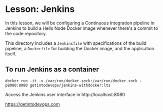 # Lesson: Jenkins
In this lesson, we will be configuring a Continuous Integration pipeline in Jenkins to build a Hello Node Docker image whenever there's a commit to the code repository.

This directory includes a `Jenkinsfile` with specifications of the build pipeline, a `Dockerfile` for building the Docker image, and the application itself.

## To run Jenkins as a container
```
docker run -it -v /var/run/docker.sock:/var/run/docker.sock -p8080:8080 getintodevops/jenkins-withdocker:lts
```

Access the Jenkins user interface in http://localhost:8080

https://getintodevops.com
